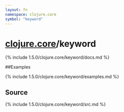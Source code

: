 ```yaml
---
layout: fn
namespace: clojure.core
symbol: "keyword"
---
```


# [clojure.core](../)/keyword

{% include 1.5.0/clojure.core/keyword/docs.md %}

##Examples

{% include 1.5.0/clojure.core/keyword/examples.md %}
## Source
{% include 1.5.0/clojure.core/keyword/src.md %}

